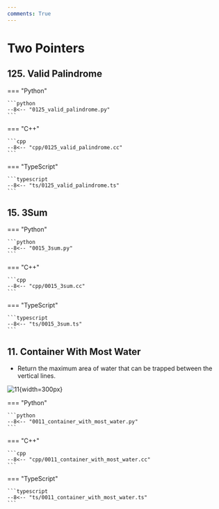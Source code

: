 ```yaml
---
comments: True
---
```


# Two Pointers

## 125. Valid Palindrome

=== "Python"

    ```python
    --8<-- "0125_valid_palindrome.py"
    ```

=== "C++"

    ```cpp
    --8<-- "cpp/0125_valid_palindrome.cc"
    ```

=== "TypeScript"

    ```typescript
    --8<-- "ts/0125_valid_palindrome.ts"
    ```

## 15. 3Sum

=== "Python"

    ```python
    --8<-- "0015_3sum.py"
    ```

=== "C++"

    ```cpp
    --8<-- "cpp/0015_3sum.cc"
    ```

=== "TypeScript"

    ```typescript
    --8<-- "ts/0015_3sum.ts"
    ```

## 11. Container With Most Water
-   Return the maximum area of water that can be trapped between the vertical lines.

![11](https://s3-lc-upload.s3.amazonaws.com/uploads/2018/07/17/question_11.jpg){width=300px}

=== "Python"

    ```python
    --8<-- "0011_container_with_most_water.py"
    ```

=== "C++"

    ```cpp
    --8<-- "cpp/0011_container_with_most_water.cc"
    ```

=== "TypeScript"

    ```typescript
    --8<-- "ts/0011_container_with_most_water.ts"
    ```
